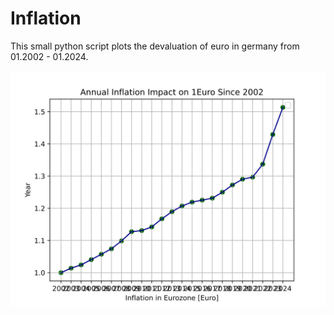 # Inflation

This small python script plots the devaluation of euro in germany from 01.2002 - 01.2024.

![SVG Image](./Inflation/devaluation_euro.svg)

